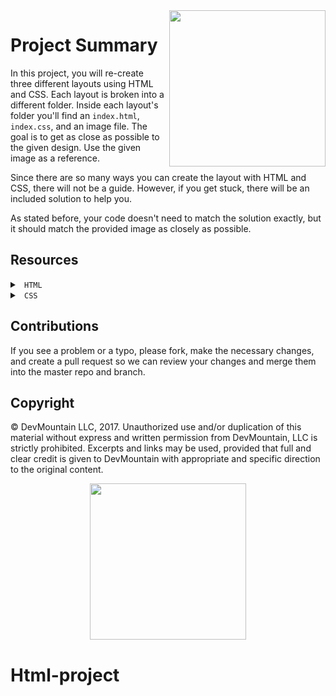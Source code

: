 <img src="https://s3.amazonaws.com/devmountain/readme-logo.png" width="250" align="right">

# Project Summary

In this project, you will re-create three different layouts using HTML and CSS. Each layout is broken into a different folder. Inside each layout's folder you'll find an `index.html`, `index.css`, and an image file. The goal is to get as close as possible to the given design. Use the given image as a reference.

Since there are so many ways you can create the layout with HTML and CSS, there will not be a guide. However, if you get stuck, there will be an included solution to help you.

As stated before, your code doesn't need to match the solution exactly, but it should match the provided image as closely as possible.

## Resources

<details>

<summary> <code> HTML </code> </summary>

* [HTML Elements](https://developer.mozilla.org/en-US/docs/Web/HTML/Element)

</details>

<details>
  
<summary><code> CSS </code></summary>

* [Float and Clear](https://www.w3schools.com/css/css_float.asp)
* [CSS Selectors](https://developer.mozilla.org/en-US/docs/Web/CSS/CSS_Selectors)
* [The Box Model](https://www.w3schools.com/css/css_boxmodel.asp)

</details>

## Contributions

If you see a problem or a typo, please fork, make the necessary changes, and create a pull request so we can review your changes and merge them into the master repo and branch.

## Copyright

© DevMountain LLC, 2017. Unauthorized use and/or duplication of this material without express and written permission from DevMountain, LLC is strictly prohibited. Excerpts and links may be used, provided that full and clear credit is given to DevMountain with appropriate and specific direction to the original content.

<p align="center">
<img src="https://s3.amazonaws.com/devmountain/readme-logo.png" width="250">
</p>

# Html-project
